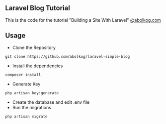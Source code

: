 ## Laravel Blog Tutorial

This is the code for the tutorial "Building a Site With Laravel" [@abolkog.com](http://abolkog.com/courses/view/%D8%A8%D9%86%D8%A7%D8%A1-%D9%85%D9%88%D9%82%D8%B9-%D8%A8%D8%A5%D8%B3%D8%AA%D8%AE%D8%AF%D8%A7%D9%85-%D9%84%D8%A7%D8%B1%D8%A7%D9%81%D9%8A%D9%84)

## Usage

* Clone the Repository
```
git clone https://github.com/abolkog/laravel-simple-blog
```

* Install the dependencies

```
composer install
```

* Generate Key

```
php artisan key:generate 
```

* Create the database and edit .env file
* Run the migrations

```
php artisan migrate
```

